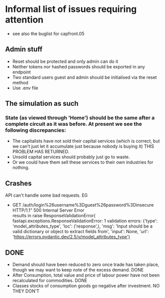# Informal list of issues requiring attention
* see also the buglist for capfront.05

## Admin stuff
* Reset should be protected and only admin can do it
* Neither tokens nor hashed passwords should be exported in any endpoint
* Two standard users guest and admin should be initialised via the reset method
* Use .env file

## The simulation as such
### State (as viewed through 'Home') should be the same after a complete circuit as it was before. At present we see the following discrepancies:  
* The capitalists have not sold their capital services (which is correct, but we can't just let it accumulate just because nobody is buying it) THIS PROBLEM HAS RETURNED.  
* Unsold capital services should probably just go to waste.  
* Or we could have them sell these services to their own industries for nothing.  

## Crashes
API can't handle some bad requests. EG  

* GET /auth/login%26username%3Dguest%26password%3Dinsecure HTTP/1.1" 500 Internal Server Error  
results in    raise ResponseValidationError(
fastapi.exceptions.ResponseValidationError: 1 validation errors:
  {'type': 'model_attributes_type', 'loc': ('response',), 'msg': 'Input should be a valid dictionary or object to extract fields from', 'input': None, 'url': 'https://errors.pydantic.dev/2.5/v/model_attributes_type'}  



## DONE
* Demand should have been reduced to zero once trade has taken place, though we may want to keep note of the excess demand. DONE
* After Consumption, total value and price of labour power have not been recalculated for commodities. DONE  
* Classes stocks of consumption goods go negative after investment.  NO THEY DON'T  


